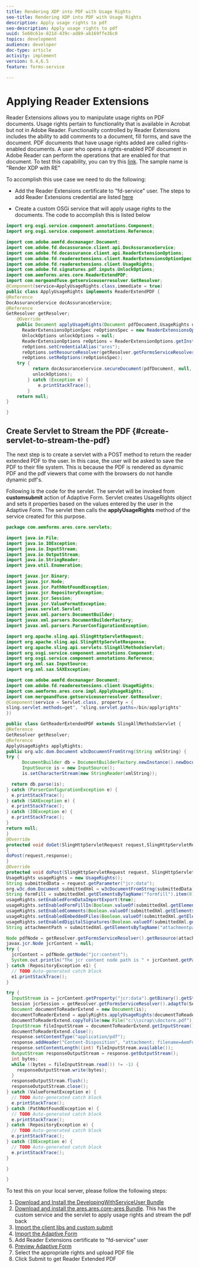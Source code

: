 ```yaml
---
title: Rendering XDP into PDF with Usage Rights
seo-title: Rendering XDP into PDF with Usage Rights
description: Apply usage rights to pdf
seo-description: Apply usage rights to pdf
uuid: 5e60c61e-821d-439c-ad89-ab169ffe36c0
topics: development
audience: developer
doc-type: article
activity: implement
version: 6.4,6.5
feature: forms-service

---
```


# Applying Reader Extensions

Reader Extensions allows you to manipulate usage rights on PDF documents. Usage rights pertain to functionality that is available in Acrobat but not in Adobe Reader. Functionality controlled by Reader Extensions includes the ability to add comments to a document, fill forms, and save the document. PDF documents that have usage rights added are called rights-enabled documents. A user who opens a rights-enabled PDF document in Adobe Reader can perform the operations that are enabled for that document.
To test this capability, you can try this [link](https://forms.enablementadobe.com/content/samples/samples.html?query=0). The sample name is "Render XDP with RE"

To accomplish this use case we need to do the following:
* Add the Reader Extensions certificate to "fd-service" user. The steps to add Reader Extensions credential are listed [here](https://helpx.adobe.com/experience-manager/6-3/forms/using/configuring-document-services.html)

* Create a custom OSGi service that will apply usage rights to the documents. The code to accomplish this is listed below

``` java {.line-numbers}
import org.osgi.service.component.annotations.Component;
import org.osgi.service.component.annotations.Reference;

import com.adobe.aemfd.docmanager.Document;
import com.adobe.fd.docassurance.client.api.DocAssuranceService;
import com.adobe.fd.docassurance.client.api.ReaderExtensionOptions;
import com.adobe.fd.readerextensions.client.ReaderExtensionsOptionSpec;
import com.adobe.fd.readerextensions.client.UsageRights;
import com.adobe.fd.signatures.pdf.inputs.UnlockOptions;
import com.aemforms.ares.core.ReaderExtendPDF;
import com.mergeandfuse.getserviceuserresolver.GetResolver;
@Component(service=ApplyUsageRights.class,immediate = true)
public class ApplyUsageRights implements ReaderExtendPDF {
@Reference
DocAssuranceService docAssuranceService;
@Reference
GetResolver getResolver;
	@Override
	public Document applyUsageRights(Document pdfDocument,UsageRights usageRights) {
      ReaderExtensionsOptionSpec reOptionsSpec = new ReaderExtensionsOptionSpec(usageRights, "Sample ARES");
      UnlockOptions unlockOptions = null;
      ReaderExtensionOptions reOptions = ReaderExtensionOptions.getInstance();
      reOptions.setCredentialAlias("ares");
      reOptions.setResourceResolver(getResolver.getFormsServiceResolver());
      reOptions.setReOptions(reOptionsSpec);
    try {
          return docAssuranceService.secureDocument(pdfDocument, null, null, reOptions,
          unlockOptions);
        } catch (Exception e) {
            e.printStackTrace();
        }
    return null;
}

}

```

## Create Servlet to Stream the PDF {#create-servlet-to-stream-the-pdf}

The next step is to create a servlet with a POST method to return the reader extended PDF to the user. In this case, the user will be asked to save the PDF to their file system. This is because the PDF is rendered as dynamic PDF and the pdf viewers that come with the browsers do not handle dynamic pdf's.

Following is the code for the servlet. The servlet will be invoked from **customsubmit** action of Adaptive Form.
Servlet creates UsageRights object and sets it properties based on the values entered by the user in the Adaptive Form. The servlet then calls the **applyUsageRights** method of the service created for this purpose.

```java {.line-numbers}
package com.aemforms.ares.core.servlets;

import java.io.File;
import java.io.IOException;
import java.io.InputStream;
import java.io.OutputStream;
import java.io.StringReader;
import java.util.Enumeration;

import javax.jcr.Binary;
import javax.jcr.Node;
import javax.jcr.PathNotFoundException;
import javax.jcr.RepositoryException;
import javax.jcr.Session;
import javax.jcr.ValueFormatException;
import javax.servlet.Servlet;
import javax.xml.parsers.DocumentBuilder;
import javax.xml.parsers.DocumentBuilderFactory;
import javax.xml.parsers.ParserConfigurationException;

import org.apache.sling.api.SlingHttpServletRequest;
import org.apache.sling.api.SlingHttpServletResponse;
import org.apache.sling.api.servlets.SlingAllMethodsServlet;
import org.osgi.service.component.annotations.Component;
import org.osgi.service.component.annotations.Reference;
import org.xml.sax.InputSource;
import org.xml.sax.SAXException;

import com.adobe.aemfd.docmanager.Document;
import com.adobe.fd.readerextensions.client.UsageRights;
import com.aemforms.ares.core.impl.ApplyUsageRights;
import com.mergeandfuse.getserviceuserresolver.GetResolver;
@Component(service = Servlet.class, property = {
sling.servlet.methods=get", "sling.servlet.paths=/bin/applyrights"
})

public class GetReaderExtendedPDF extends SlingAllMethodsServlet {
@Reference
GetResolver getResolver;
@Reference
ApplyUsageRights applyRights;
public org.w3c.dom.Document w3cDocumentFromStrng(String xmlString) {
try {
      DocumentBuilder db = DocumentBuilderFactory.newInstance().newDocumentBuilder();
      InputSource is = new InputSource();
      is.setCharacterStream(new StringReader(xmlString));

  return db.parse(is);
} catch (ParserConfigurationException e) {
  e.printStackTrace();
} catch (SAXException e) {
  e.printStackTrace();
} catch (IOException e) {
  e.printStackTrace();
}
return null;
}
@Override
protected void doGet(SlingHttpServletRequest request,SlingHttpServletResponse response)
{
doPost(request,response);
}
@Override
protected void doPost(SlingHttpServletRequest request, SlingHttpServletResponse response) {
UsageRights usageRights = new UsageRights();
String submittedData = request.getParameter("jcr:data");
org.w3c.dom.Document submittedXml = w3cDocumentFromStrng(submittedData);
String formFill = submittedXml.getElementsByTagName("formfill").item(0).getTextContent();
usageRights.setEnabledFormDataImportExport(true);
usageRights.setEnabledFormFillIn(Boolean.valueOf(submittedXml.getElementsByTagName("formfill").item(0).getTextContent()));
usageRights.setEnabledComments(Boolean.valueOf(submittedXml.getElementsByTagName("comments").item(0).getTextContent()));
usageRights.setEnabledEmbeddedFiles(Boolean.valueOf(submittedXml.getElementsByTagName("attachments").item(0).getTextContent()));
usageRights.setEnabledDigitalSignatures(Boolean.valueOf(submittedXml.getElementsByTagName("digitalsignatures").item(0).getTextContent()));
String attachmentPath = submittedXml.getElementsByTagName("attachmentpath").item(0).getTextContent();

Node pdfNode = getResolver.getFormsServiceResolver().getResource(attachmentPath).adaptTo(Node.class);
javax.jcr.Node jcrContent = null;
try {
  jcrContent = pdfNode.getNode("jcr:content");
  System.out.println("The jcr content node path is " + jcrContent.getPath());
} catch (RepositoryException e1) {
  // TODO Auto-generated catch block
  e1.printStackTrace();
}

try {
  InputStream is = jcrContent.getProperty("jcr:data").getBinary().getStream();
  Session jcrSession = getResolver.getFormsServiceResolver().adaptTo(Session.class);
  Document documentToReaderExtend = new Document(is);
  documentToReaderExtend = applyRights.applyUsageRights(documentToReaderExtend,usageRights);
  documentToReaderExtend.copyToFile(new File("c:\\scrap\\doctore.pdf"));
  InputStream fileInputStream = documentToReaderExtend.getInputStream();
  documentToReaderExtend.close();
  response.setContentType("application/pdf");
  response.addHeader("Content-Disposition", "attachment; filename=AemFormsRocks.pdf");
  response.setContentLength((int) fileInputStream.available());
  OutputStream responseOutputStream = response.getOutputStream();
  int bytes;
  while ((bytes = fileInputStream.read()) != -1) {
    responseOutputStream.write(bytes);
  }
  responseOutputStream.flush();
  responseOutputStream.close();
} catch (ValueFormatException e) {
  // TODO Auto-generated catch block
  e.printStackTrace();
} catch (PathNotFoundException e) {
  // TODO Auto-generated catch block
  e.printStackTrace();
} catch (RepositoryException e) {
  // TODO Auto-generated catch block
  e.printStackTrace();
} catch (IOException e) {
  // TODO Auto-generated catch block
  e.printStackTrace();
}

}

}

```

To test this on your local server, please follow the following steps:
1. [Download and Install the DevelopingWithServiceUser Bundle](http://forms.enablementadobe.com/content/DemoServerBundles/DevelopingWithServiceUser.core-1.0-SNAPSHOT.jar)
1. [Download and install the ares.ares.core-ares Bundle](assets/ares.ares.core-ares.jar). This has the custom service and the servlet to apply usage rights and stream the pdf back
1. [Import the client libs and custom submit](assets/applyaresdemo)
1. [Import the Adaptive Form](assets/applyaresform)
1. Add Reader Extensions certificate to "fd-service" user
1. [Preview Adaptive Form](http://localhost:4502/content/dam/formsanddocuments/applyreaderextensions/jcr:content?wcmmode=disabled)
1. Select the appropriate rights and upload PDF file
1. Click Submit to get Reader Extended PDF



